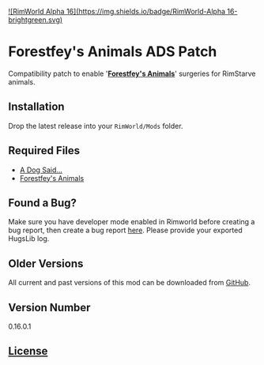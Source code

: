 [![RimWorld Alpha 16](https://img.shields.io/badge/RimWorld-Alpha 16-brightgreen.svg)](http://rimworldgame.com/)

# Forestfey's Animals ADS Patch
Compatibility patch to enable '**[Forestfey's Animals](https://github.com/Qwynn/ForestfeyAnimals/releases)**' surgeries for RimStarve animals.

## Installation
Drop the latest release into your `RimWorld/Mods` folder.

## Required Files
- [A Dog Said...](https://github.com/kaptain-kavern/ADogSaid/releases)
- [Forestfey's Animals](https://github.com/Qwynn/ForestfeyAnimals/releases)

## Found a Bug?
Make sure you have developer mode enabled in Rimworld before creating a bug report, then create a bug report [here](https://github.com/Qwynn/ForestfeyAnimalsADS/issues). Please provide your exported HugsLib log.

## Older Versions
All current and past versions of this mod can be downloaded from [GitHub](https://github.com/Qwynn/ForestfeyAnimalsADS/releases).

## Version Number
0.16.0.1

## [License](https://creativecommons.org/licenses/by-nc-sa/4.0/)
